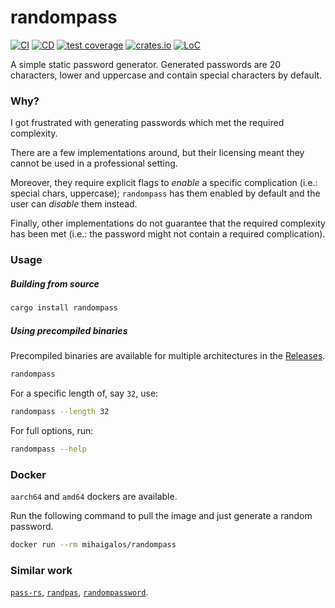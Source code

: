 # randompass

[![CI](https://github.com/mihaigalos/randompass/actions/workflows/ci.yaml/badge.svg)](https://github.com/mihaigalos/randompass/actions/workflows/ci.yaml)
[![CD](https://github.com/mihaigalos/randompass/actions/workflows/cd.yaml/badge.svg)](https://github.com/mihaigalos/randompass/actions/workflows/cd.yaml)
[![test coverage](https://codecov.io/gh/mihaigalos/randompass/branch/main/graph/badge.svg?token=WZPOJXZKCY)](https://codecov.io/gh/mihaigalos/randompass)
[![crates.io](https://img.shields.io/crates/d/randompass.svg)](https://crates.io/crates/randompass)
[![LoC](https://tokei.rs/b1/github/mihaigalos/randompass)](https://github.com/mihaigalos/randompass)

A simple static password generator.
Generated passwords are 20 characters, lower and uppercase and contain special characters by default.

### Why?

I got frustrated with generating passwords which met the required complexity.

There are a few implementations around, but their licensing meant they cannot be used in a professional setting.

Moreover, they require explicit flags to _enable_ a specific complication (i.e.: special chars, uppercase); `randompass` has them enabled by default and the user can _disable_ them instead.

Finally, other implementations do not guarantee that the required complexity has been met (i.e.: the password might not contain a required complication).

### Usage

##### Building from source

```bash
cargo install randompass
```

##### Using precompiled binaries

Precompiled binaries are available for multiple architectures in the [Releases](https://github.com/mihaigalos/randompass/releases).

```bash
randompass
```

For a specific length of, say `32`, use:
```bash
randompass --length 32
```

For full options, run:
```bash
randompass --help
```

### Docker

`aarch64` and `amd64` dockers are available.

Run the following command to pull the image and just generate a random password.

```bash
docker run --rm mihaigalos/randompass
```

### Similar work

[`pass-rs`](https://github.com/Jarusk/pass-rs), [`randpas`](https://github.com/ProCode2/randpas), [`randompassword`](https://github.com/pshc/randompassword).
